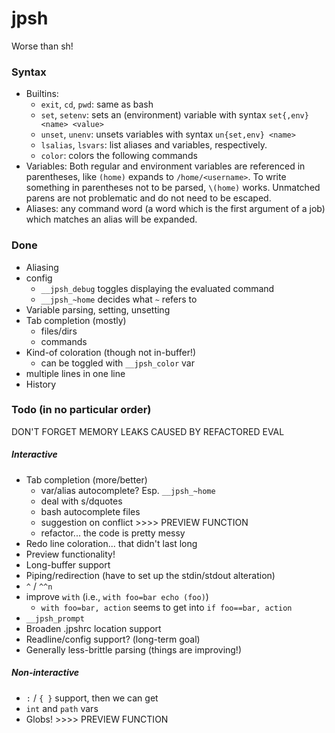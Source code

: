 # jpsh
Worse than sh!

### Syntax
 - Builtins:
    - `exit`, `cd`, `pwd`: same as bash
    - `set`, `setenv`: sets an (environment) variable with syntax `set{,env} <name> <value>`
    - `unset`, `unenv`: unsets variables with syntax `un{set,env} <name>`
    - `lsalias`, `lsvars`: list aliases and variables, respectively.
    - `color`: colors the following commands
 - Variables: Both regular and environment variables are referenced in parentheses, like `(home)` expands to `/home/<username>`. To write something in parentheses not to be parsed, `\(home)` works. Unmatched parens are not problematic and do not need to be escaped.
 - Aliases: any command word (a word which is the first argument of a job) which matches an alias will be expanded.

### Done
 - Aliasing
 - config
    - `__jpsh_debug` toggles displaying the evaluated command
    - `__jpsh_~home` decides what `~` refers to
 - Variable parsing, setting, unsetting
 - Tab completion (mostly)
    - files/dirs
    - commands
 - Kind-of coloration (though not in-buffer!)
    - can be toggled with `__jpsh_color` var
 - multiple lines in one line
 - History

### Todo (in no particular order)
DON'T FORGET MEMORY LEAKS CAUSED BY REFACTORED EVAL

##### Interactive
 - Tab completion (more/better)
    - var/alias autocomplete? Esp. `__jpsh_~home`
    - deal with s/dquotes
    - bash autocomplete files
    - suggestion on conflict >>>> PREVIEW FUNCTION
    - refactor... the code is pretty messy
 - Redo line coloration... that didn't last long
 - Preview functionality!
 - Long-buffer support
 - Piping/redirection (have to set up the stdin/stdout alteration)
 - `^` / `^^n`
 - improve `with` (i.e., `with foo=bar echo (foo)`)
    - `with foo=bar, action` seems to get into `if foo==bar, action`
 - `__jpsh_prompt`
 - Broaden .jpshrc location support
 - Readline/config support? (long-term goal)
 - Generally less-brittle parsing (things are improving!)

##### Non-interactive
 - `:` / `{ }` support, then we can get
 - `int` and `path` vars
 - Globs! >>>> PREVIEW FUNCTION
